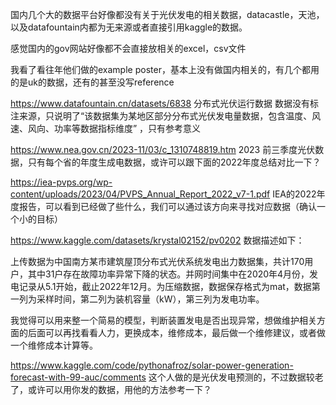 国内几个大的数据平台好像都没有关于光伏发电的相关数据，datacastle，天池，以及datafountain内都为无来源或者直接引用kaggle的数据。

感觉国内的gov网站好像都不会直接放相关的excel，csv文件

我看了看往年他们做的example poster，基本上没有做国内相关的，有几个都用的是uk的数据，还有的甚至没写reference



https://www.datafountain.cn/datasets/6838  分布式光伏运行数据 数据没有标注来源，只说明了“该数据集为某地区部分分布式光伏发电量数据，包含温度、风速、风向、功率等数据指标维度” ，只有参考意义



https://www.nea.gov.cn/2023-11/03/c_1310748819.htm 2023 前三季度光伏数据，只有每个省的年度生成电数据，或许可以跟下面的2022年度总结对比一下？



https://iea-pvps.org/wp-content/uploads/2023/04/PVPS_Annual_Report_2022_v7-1.pdf IEA的2022年度报告，可以看到已经做了些什么，我们可以通过该方向来寻找对应数据（确认一个小的目标）



https://www.kaggle.com/datasets/krystal02152/pv0202 数据描述如下：

上传数据为中国南方某市建筑屋顶分布式光伏系统发电出力数据集，共计170用户，其中31户存在故障功率异常下降的状态。并网时间集中在2020年4月份，发电记录从5.1开始，截止2022年12月。为压缩数据，数据保存格式为mat，数据第一列为采样时间，第二列为装机容量（kW），第三列为发电功率。

我觉得可以用来整一个简易的模型，判断装置发电是否出现异常，想做维护相关方面的后面可以再找看看人力，更换成本，维修成本，最后做一个维修建议，或者做一个维修成本计算等。



https://www.kaggle.com/code/pythonafroz/solar-power-generation-forecast-with-99-auc/comments 这个人做的是光伏发电预测的，不过数据较老了，或许可以用你发的数据，用他的方法参考一下？

